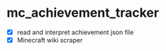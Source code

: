 # mc_achievement_tracker

- [x] read and interpret achievement json file
- [x] Minecraft wiki scraper
